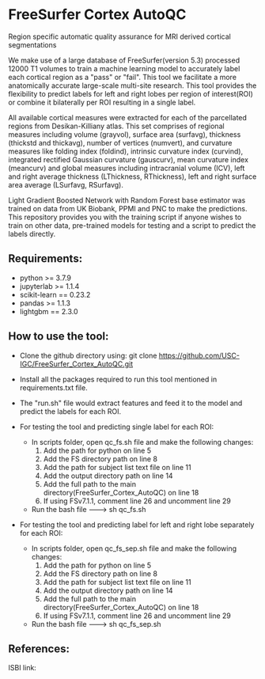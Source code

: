 # FreeSurfer Cortex AutoQC
Region specific automatic quality assurance for MRI derived cortical segmentations

We make use of a large database of FreeSurfer(version 5.3) processed 12000 T1 volumes to train a machine learning model to accurately label each cortical region as a "pass" or "fail". This tool we facilitate a more anatomically accurate large-scale multi-site research. This tool provides the flexibility to predict labels for left and right lobes per region of interest(ROI) or combine it bilaterally per ROI resulting in a single label.

All available cortical measures were extracted for each of the parcellated regions from Desikan-Killiany atlas. This set comprises of regional measures including volume (grayvol), surface area (surfavg), thickness (thickstd and thickavg), number of vertices (numvert), and curvature measures like folding index (foldind), intrinsic curvature index (curvind), integrated rectified Gaussian curvature (gauscurv), mean curvature index (meancurv) and global measures including intracranial volume (ICV), left and right average thickness (LThickness, RThickness), left and right surface area average (LSurfavg, RSurfavg).

Light Gradient Boosted Network with Random Forest base estimator was trained on data from UK Biobank, PPMI and PNC to make the predictions. This repository provides you with the training script if anyone wishes to train on other data, pre-trained models for testing and a script to predict the labels directly. 

## Requirements:
* python >= 3.7.9
* jupyterlab >= 1.1.4
* scikit-learn == 0.23.2
* pandas >= 1.1.3
* lightgbm == 2.3.0

## How to use the tool:
* Clone the github directory using: git clone https://github.com/USC-IGC/FreeSurfer_Cortex_AutoQC.git
* Install all the packages required to run this tool mentioned in requirements.txt file.
* The "run.sh" file would extract features and feed it to the model and predict the labels for each ROI.

* For testing the tool and predicting single label for each ROI:
  * In scripts folder, open qc_fs.sh file and make the following changes:
    1. Add the path for python on line 5
    2. Add the FS directory path on line 8
    3. Add the path for subject list text file on line 11
    4. Add the output directory path on line 14
    5. Add the full path to the main directory(FreeSurfer_Cortex_AutoQC) on line 18
    6. If using FSv7.1.1, comment line 26 and uncomment line 29 
  * Run the bash file ---> sh qc_fs.sh

* For testing the tool and predicting label for left and right lobe separately for each ROI:
  * In scripts folder, open qc_fs_sep.sh file and make the following changes:
    1. Add the path for python on line 5
    2. Add the FS directory path on line 8
    3. Add the path for subject list text file on line 11
    4. Add the output directory path on line 14
    5. Add the full path to the main directory(FreeSurfer_Cortex_AutoQC) on line 18
    6. If using FSv7.1.1, comment line 26 and uncomment line 29 
  * Run the bash file ---> sh qc_fs_sep.sh

## References:
ISBI link:

